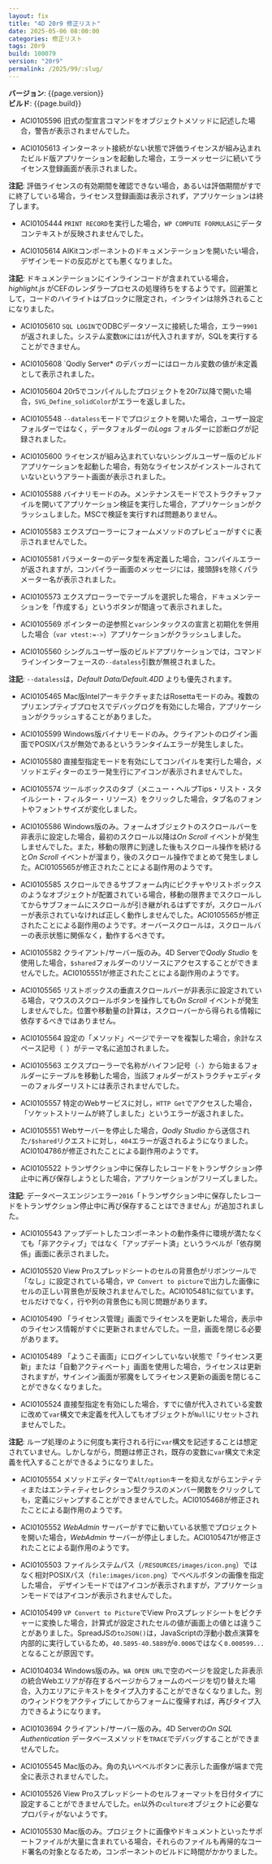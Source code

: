 ```yaml
---
layout: fix
title: "4D 20r9 修正リスト"
date: 2025-05-06 08:00:00
categories: 修正リスト
tags: 20r9
build: 100079
version: "20r9"
permalink: /2025/99/:slug/
---
```


**バージョン**: {{page.version}}  
**ビルド**: {{page.build}} 

* ACI0105596 旧式の型宣言コマンドをオブジェクトメソッドに記述した場合，警告が表示されませんでした。

* ACI0105613 インターネット接続がない状態で評価ライセンスが組み込まれたビルド版アプリケーションを起動した場合，エラーメッセージに続いてライセンス登録画面が表示されました。

**注記**: 評価ライセンスの有効期間を確認できない場合，あるいは評価期間がすでに終了している場合，ライセンス登録画面は表示されず，アプリケーションは終了します。

* ACI0105444 `PRINT RECORD`を実行した場合，`WP COMPUTE FORMULAS`にデータコンテキストが反映されませんでした。

* ACI0105614 AIKitコンポーネントのドキュメンテーションを開いたい場合，デザインモードの反応がとても悪くなりました。

**注記**: ドキュメンテーションにインラインコードが含まれている場合，*highlight.js* がCEFのレンダラープロセスの処理待ちをするようです。回避策として，コードのハイライトはブロックに限定され，インラインは除外されることになりました。

* ACI0105610 `SQL LOGIN`でODBCデータソースに接続した場合，エラー`9901`が返されました。システム変数`OK`には`1`が代入されますが，SQLを実行することができません。

* ACI0105608 `Qodly Server* のデバッガーにはローカル変数の値が未定義として表示されました。

* ACI0105604 20r5でコンパイルしたプロジェクトを20r7以降で開いた場合，`SVG_Define_solidColor`がエラーを返しました。

* ACI0105548 `--dataless`モードでプロジェクトを開いた場合，ユーザー設定フォルダーではなく，データフォルダーの*Logs* フォルダーに診断ログが記録されました。

* ACI0105600 ライセンスが組み込まれていないシングルユーザー版のビルドアプリケーションを起動した場合，有効なライセンスがインストールされていないというアラート画面が表示されました。

* ACI0105588 バイナリモードのみ。メンテナンスモードでストラクチャファイルを開いてアプリケーション検証を実行した場合，アプリケーションがクラッシュしました。MSCで検証を実行すれば問題ありません。

* ACI0105583 エクスプローラーにフォームメソッドのプレビューがすぐに表示されませんでした。

* ACI0105581 パラメーターのデータ型を再定義した場合，コンパイルエラーが返されますが，コンパイラー画面のメッセージには，接頭辞`$`を除くパラメーター名が表示されました。

* ACI0105573 エクスプローラーでテーブルを選択した場合，ドキュメンテーションを「作成する」というボタンが間違って表示されました。

* ACI0105569 ポインターの逆参照と`var`シンタックスの宣言と初期化を併用した場合（`var vtest:=->`）アプリケーションがクラッシュしました。

* ACI0105560 シングルユーザー版のビルドアプリケーションでは，コマンドラインインターフェースの`--dataless`引数が無視されました。

**注記**: `--dataless`は，*Default Data/Default.4DD* よりも優先されます。

* ACI0105465 Mac版IntelアーキテクチャまたはRosettaモードのみ。複数のプリエンプティブプロセスでデバッグログを有効にした場合，アプリケーションがクラッシュすることがありました。

* ACI0105599 Windows版バイナリモードのみ。クライアントのログイン画面でPOSIXパスが無効であるというランタイムエラーが発生しました。

* ACI0105580 直接型指定モードを有効にしてコンパイルを実行した場合，メソッドエディターのエラー発生行にアイコンが表示されませんでした。

* ACI0105574 ツールボックスのタブ（メニュー・ヘルプTips・リスト・スタイルシート・フィルター・リソース）をクリックした場合，タブ名のフォントやフォントサイズが変化しました。

* ACI0105586 Windows版のみ。フォームオブジェクトのスクロールバーを非表示に設定した場合，最初のスクロール以降は*On Scroll* イベントが発生しませんでした。また，移動の限界に到達した後もスクロール操作を続けると*On Scroll* イベントが溜まり，後のスクロール操作でまとめて発生しました。ACI0105565が修正されたことによる副作用のようです。

* ACI0105585 スクロールできるサブフォーム内にピクチャやリストボックスのようなオブジェクトが配置されている場合，移動の限界までスクロールしてからサブフォームにスクロールが引き継がれるはずですが，スクロールバーが表示されていなければ正しく動作しませんでした。ACI0105565が修正されたことによる副作用のようです。オーバースクロールは，スクロールバーの表示状態に関係なく，動作するべきです。

* ACI0105582 クライアント/サーバー版のみ。4D Serverで*Qodly Studio* を使用した場合，`$shared`フォルダーのリソースにアクセスすることができませんでした。ACI0105551が修正されたことによる副作用のようです。

* ACI0105565 リストボックスの垂直スクロールバーが非表示に設定されている場合，マウスのスクロールボタンを操作しても*On Scroll* イベントが発生しませんでした。位置や移動量の計算は，スクローバーから得られる情報に依存するべきではありません。

* ACI0105564 設定の「メソッド」ページでテーマを複製した場合，余計なスペース記号（` `）がテーマ名に追加されました。

* ACI0105563 エクスプローラーで名称がハイフン記号（`-`）から始まるフォルダーにテーブルを移動した場合，当該フォルダーがストラクチャエディターのフォルダーリストには表示されませんでした。

* ACI0105557 特定のWebサービスに対し，`HTTP Get`でアクセスした場合，「ソケットストリームが終了しました」というエラーが返されました。

* ACI0105551 Webサーバーを停止した場合，*Qodly Studio* から送信された`/$shared`リクエストに対し，`404`エラーが返されるようになりました。ACI0104786が修正されたことによる副作用のようです。

* ACI0105522 トランザクション中に保存したレコードをトランザクション停止中に再び保存しようとした場合，アプリケーションがフリーズしました。

**注記**: データベースエンジンエラー`2016`「トランザクション中に保存したレコードをトランザクション停止中に再び保存することはできません」が追加されました。

* ACI0105543 アップデートしたコンポーネントの動作条件に環境が満たなくても「非アクティブ」ではなく「アップデート済」というラベルが「依存関係」画面に表示されました。

* ACI0105520 View Proスプレッドシートのセルの背景色がリボンツールで「なし」に設定されている場合，`VP Convert to picture`で出力した画像にセルの正しい背景色が反映されませんでした。ACI0105481に似ています。セルだけでなく，行や列の背景色にも同じ問題があります。

* ACI0105490 「ライセンス管理」画面でライセンスを更新した場合，表示中のライセンス情報がすぐに更新されませんでした。一旦，画面を閉じる必要があります。

* ACI0105489 「ようこそ画面」にログインしていない状態で「ライセンス更新」または「自動アクティベート」画面を使用した場合，ライセンスは更新されますが，サインイン画面が邪魔をしてライセンス更新の画面を閉じることができなくなりました。

* ACI0105524 直接型指定を有効にした場合，すでに値が代入されている変数に改めて`var`構文で未定義を代入してもオブジェクトが`Null`にリセットされませんでした。

**注記**: ループ処理のように何度も実行される行に`var`構文を記述することは想定されていません。しかしながら，問題は修正され，既存の変数に`var`構文で未定義を代入することができるようになりました。

* ACI0105554 メソッドエディターで`Alt/option`キーを抑えながらエンティティまたはエンティティセレクション型クラスのメンバー関数をクリックしても，定義にジャンプすることができませんでした。ACI0105468が修正されたことによる副作用のようです。

* ACI0105552 *WebAdmin* サーバーがすでに動いている状態でプロジェクトを開いた場合，*WebAdmin* サーバーが停止しました。ACI0105471が修正されたことによる副作用のようです。

* ACI0105503 ファイルシステムパス（`/RESOURCES/images/icon.png`）ではなく相対POSIXパス（`file:images/icon.png`）でベベルボタンの画像を指定した場合，
デザインモードではアイコンが表示されますが，アプリケーションモードではアイコンが表示されませんでした。

* ACI0105499 `VP Convert to Picture`でView Proスプレッドシートをピクチャーに変換した場合，計算式が設定されたセルの値が画面上の値とは違うことがありました。SpreadJSの`toJSON()`は，JavaScriptの浮動小数点演算を内部的に実行しているため，`40.5895-40.5889`が`0.0006`ではなく`0.000599...`となることが原因です。

* ACI0104034 Windows版のみ。`WA OPEN URL`で空のページを設定した非表示の統合Webエリアが存在するページからフォームのページを切り替えた場合，入力エリアにテキストをタイプ入力することができなくなりました。別のウィンドウをアクティブにしてからフォームに復帰すれば，再びタイプ入力できるようになります。

* ACI0103694 クライアント/サーバー版のみ。4D Serverの*On SQL Authentication* データベースメソッドを`TRACE`でデバッグすることができませんでした。

* ACI0105545 Mac版のみ。角の丸いベベルボタンに表示した画像が端まで完全に表示されませんでした。

* ACI0105526 View Proスプレッドシートのセルフォーマットを日付タイプに設定することができませんでした。`en`以外の`culture`オブジェクトに必要なプロパティがないようです。

* ACI0105530 Mac版のみ。プロジェクトに画像やドキュメントといったサポートファイルが大量に含まれている場合，それらのファイルも再帰的なコード署名の対象となるため，コンポーネントのビルドに時間がかかりました。
